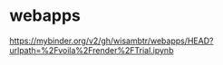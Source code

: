 # webapps



https://mybinder.org/v2/gh/wisambtr/webapps/HEAD?urlpath=%2Fvoila%2Frender%2FTrial.ipynb
